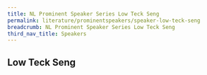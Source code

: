 ```yaml
---
title: NL Prominent Speaker Series Low Teck Seng
permalink: literature/prominentspeakers/speaker-low-teck-seng
breadcrumb: NL Prominent Speaker Series Low Teck Seng
third_nav_title: Speakers
---
```


## **Low Teck Seng**